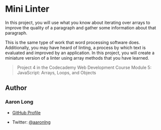 # Mini Linter

In this project, you will use what you know about iterating over arrays to improve the quality of a paragraph and gather some information about that paragraph.

This is the same type of work that word processing software does. Additionally, you may have heard of linting, a process by which text is evaluated and improved by an application. In this project, you will create a miniature version of a linter using array methods that you have learned.

> Project 4 in the Codecademy Web Development Course Module 5: JavaScript: Arrays, Loops, and Objects

## Author

### Aaron Long

- [GitHub Profile](https://github.com/aaronlng/)

- Twitter: [@aaronlng](https://twitter.com/aaronlng)
